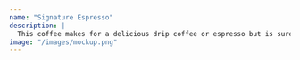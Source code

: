 ```yaml
---
name: "Signature Espresso"
description: |
  This coffee makes for a delicious drip coffee or espresso but is sure to please however you chose to make it!
image: "/images/mockup.png"
---
```


